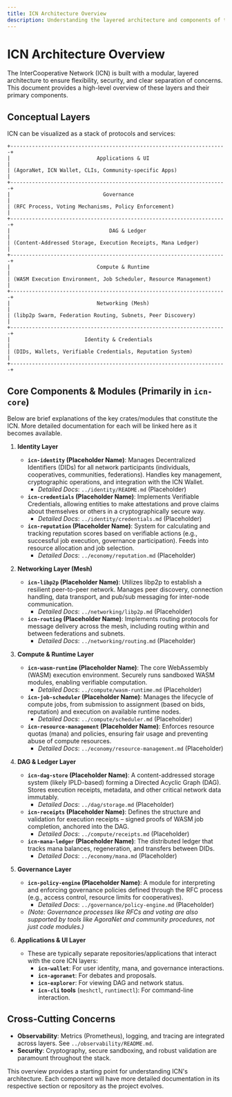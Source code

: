 ```yaml
---
title: ICN Architecture Overview
description: Understanding the layered architecture and components of the InterCooperative Network.
---
```


# ICN Architecture Overview

The InterCooperative Network (ICN) is built with a modular, layered architecture to ensure flexibility, security, and clear separation of concerns. This document provides a high-level overview of these layers and their primary components.

## Conceptual Layers

ICN can be visualized as a stack of protocols and services:

```
+----------------------------------------------------------------------+
|                            Applications & UI                         |
| (AgoraNet, ICN Wallet, CLIs, Community-specific Apps)                |
+----------------------------------------------------------------------+
|                              Governance                              |
| (RFC Process, Voting Mechanisms, Policy Enforcement)                 |
+----------------------------------------------------------------------+
|                                DAG & Ledger                          |
| (Content-Addressed Storage, Execution Receipts, Mana Ledger)         |
+----------------------------------------------------------------------+
|                            Compute & Runtime                         |
| (WASM Execution Environment, Job Scheduler, Resource Management)     |
+----------------------------------------------------------------------+
|                            Networking (Mesh)                         |
| (libp2p Swarm, Federation Routing, Subnets, Peer Discovery)          |
+----------------------------------------------------------------------+
|                        Identity & Credentials                        |
| (DIDs, Wallets, Verifiable Credentials, Reputation System)           |
+----------------------------------------------------------------------+
```

## Core Components & Modules (Primarily in `icn-core`)

Below are brief explanations of the key crates/modules that constitute the ICN. More detailed documentation for each will be linked here as it becomes available.

1.  **Identity Layer**
    *   **`icn-identity` (Placeholder Name)**: Manages Decentralized Identifiers (DIDs) for all network participants (individuals, cooperatives, communities, federations). Handles key management, cryptographic operations, and integration with the ICN Wallet.
        *   *Detailed Docs*: `../identity/README.md` (Placeholder)
    *   **`icn-credentials` (Placeholder Name)**: Implements Verifiable Credentials, allowing entities to make attestations and prove claims about themselves or others in a cryptographically secure way.
        *   *Detailed Docs*: `../identity/credentials.md` (Placeholder)
    *   **`icn-reputation` (Placeholder Name)**: System for calculating and tracking reputation scores based on verifiable actions (e.g., successful job execution, governance participation). Feeds into resource allocation and job selection.
        *   *Detailed Docs*: `../economy/reputation.md` (Placeholder)

2.  **Networking Layer (Mesh)**
    *   **`icn-libp2p` (Placeholder Name)**: Utilizes libp2p to establish a resilient peer-to-peer network. Manages peer discovery, connection handling, data transport, and pub/sub messaging for inter-node communication.
        *   *Detailed Docs*: `../networking/libp2p.md` (Placeholder)
    *   **`icn-routing` (Placeholder Name)**: Implements routing protocols for message delivery across the mesh, including routing within and between federations and subnets.
        *   *Detailed Docs*: `../networking/routing.md` (Placeholder)

3.  **Compute & Runtime Layer**
    *   **`icn-wasm-runtime` (Placeholder Name)**: The core WebAssembly (WASM) execution environment. Securely runs sandboxed WASM modules, enabling verifiable computation.
        *   *Detailed Docs*: `../compute/wasm-runtime.md` (Placeholder)
    *   **`icn-job-scheduler` (Placeholder Name)**: Manages the lifecycle of compute jobs, from submission to assignment (based on bids, reputation) and execution on available runtime nodes.
        *   *Detailed Docs*: `../compute/scheduler.md` (Placeholder)
    *   **`icn-resource-management` (Placeholder Name)**: Enforces resource quotas (mana) and policies, ensuring fair usage and preventing abuse of compute resources.
        *   *Detailed Docs*: `../economy/resource-management.md` (Placeholder)

4.  **DAG & Ledger Layer**
    *   **`icn-dag-store` (Placeholder Name)**: A content-addressed storage system (likely IPLD-based) forming a Directed Acyclic Graph (DAG). Stores execution receipts, metadata, and other critical network data immutably.
        *   *Detailed Docs*: `../dag/storage.md` (Placeholder)
    *   **`icn-receipts` (Placeholder Name)**: Defines the structure and validation for execution receipts – signed proofs of WASM job completion, anchored into the DAG.
        *   *Detailed Docs*: `../compute/receipts.md` (Placeholder)
    *   **`icn-mana-ledger` (Placeholder Name)**: The distributed ledger that tracks mana balances, regeneration, and transfers between DIDs.
        *   *Detailed Docs*: `../economy/mana.md` (Placeholder)

5.  **Governance Layer**
    *   **`icn-policy-engine` (Placeholder Name)**: A module for interpreting and enforcing governance policies defined through the RFC process (e.g., access control, resource limits for cooperatives).
        *   *Detailed Docs*: `../governance/policy-engine.md` (Placeholder)
    *   *(Note: Governance processes like RFCs and voting are also supported by tools like AgoraNet and community procedures, not just code modules.)*

6.  **Applications & UI Layer**
    *   These are typically separate repositories/applications that interact with the core ICN layers:
        *   **`icn-wallet`**: For user identity, mana, and governance interactions.
        *   **`icn-agoranet`**: For debates and proposals.
        *   **`icn-explorer`**: For viewing DAG and network status.
        *   **`icn-cli` tools** (`meshctl`, `runtimectl`): For command-line interaction.

## Cross-Cutting Concerns

*   **Observability**: Metrics (Prometheus), logging, and tracing are integrated across layers. See `../observability/README.md`.
*   **Security**: Cryptography, secure sandboxing, and robust validation are paramount throughout the stack.

This overview provides a starting point for understanding ICN's architecture. Each component will have more detailed documentation in its respective section or repository as the project evolves. 